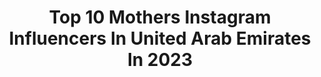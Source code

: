 ---
title: Top 10 Mothers Instagram Influencers In United Arab Emirates In 2023
description: >-
  Find top mothers Instagram influencers in United Arab Emirates in 2023. Most popular hashtags: #dubai #love #uae.
platform: Instagram
hits: 66
text_top: Discover the best Instagram accounts on inBeat.
text_bottom: Our database holds 66 Instagram influencers like this in United Arab Emirates for you to contact.
profiles:
  - username: "nour.ghazwan"
    fullname: >-
      نُورْ غَزوانْ
    bio: >-
      Feminist ♀ ♀ #dubai 🇦🇪 #makeup #lifestyle #motherhood For business dm please 📩 Snapchat : nour.mallouk
    location: "United Arab Emirates"
    followers: 249127
    engagement: 233
    commentsToLikes: 0.262721
    id: ckap0lrktqv3j0i782sme8haj
    verified: false
    hashtags: "#dubai, #kuwait, #abudhabi, #africa"
  - username: "karadacosta"
    fullname: >-
      Kara Da Costa
    bio: >-
      Be kind 🧿 ☥ 📍 Dubai Mother 👧👦🧒 | Married💍 Entrepreneur • Creative • Lawyer 📧 karadacosta1@gmail.com
    location: "United Arab Emirates"
    followers: 102778
    engagement: 1258
    commentsToLikes: 0.019244
    id: ck9hcelrul0nh0j78743kdlu6
    verified: false
    hashtags: "#theluxlines, #goldenhour, #sunsetsandchill, #sunsets"
  - username: "shahad_alkhattab"
    fullname: >-
      شهد الخطاب 🇮🇶
    bio: >-
      Mama 👪 #fashion | #lifestyle | #motherhood TV Presenter 🎥 مقدمة برامج 👻 shoosh.shahad 📧 Alkhattab.shahad@gmail.com 📍Dubai بوتيكي⤵️
    location: "United Arab Emirates"
    followers: 938062
    engagement: 208
    commentsToLikes: 0.010932
    id: ck0vy8upe2skf0i19sgff0300
    verified: false
    hashtags: "#teamgalaxylevant, #galaxys21, #ad, #shein"
  - username: "lulu_albedaiwi"
    fullname: >-
      lulu_albedaiwi 🌟 لولو البديوي
    bio: >-
      ‎‏📍Riyadh 🇸🇦 Motherhood 👨‍👩‍👦‍👦 life style👗 l.albedaiwi@yahoo.com Snap : luluwiz 👻 johnson’s ambassador in Saudi Arabia
    location: "United Arab Emirates"
    followers: 147220
    engagement: 97
    commentsToLikes: 0.057211
    id: ck15s5uqbbdkk0i19bmyd4da5
    verified: false
    hashtags: "#curlyhair, #lovemyhair, #goodvibes, #mybed"
  - username: "dina.maimouni"
    fullname: >-
      Dina Maimouni 🕊
    bio: >-
      Spanish / Moroccan in📍Dubai Lifestyle | Fashion | Beauty | Motherhood
    location: "United Arab Emirates"
    followers: 98477
    engagement: 199
    commentsToLikes: 0.033226
    id: ck5hh0sj15sv70i11y1bg08op
    verified: false
    hashtags: "#mixedchildren, #dubai, #brotherhood, #style"
  - username: "noor.odehh"
    fullname: >-
      Noor Odeh -نور عوده
    bio: >-
      Fashion / Lifestyle/ Motherhood 📍 Abu Dhabi
    location: "United Arab Emirates"
    followers: 435975
    engagement: 59
    commentsToLikes: 0.030492
    id: ck5c2dyt5x2hu0i11y5y5fssa
    verified: false
    hashtags: "#timewellspent, #mymaxstyle, #eidfashion, #dysonv11"
  - username: "sallymhajjar"
    fullname: >-
      Sally Moussa Hajjar
    bio: >-
      Mother of 3 🙇‍♀️🙇‍♂️🙇‍♀️ Media & Communication Expert Managing Partner @humanagementme Lebanese-Dubai Based 🌴
    location: "United Arab Emirates"
    followers: 75336
    engagement: 113
    commentsToLikes: 0.109799
    id: ck8swqwmpexen0j78wz8ap21y
    verified: false
    hashtags: "#diafa202, #diafa2020, #lebanon, #jewelry"
  - username: "aminatibiofficial"
    fullname: >-
      MissMimiFashion | Amina TIBI
    bio: >-
      Fashion | Lifestyle | Beauty | Motherhood Made in Morocco 🇲🇦 Based in Dubai Founder @wlidatycom
    location: "United Arab Emirates"
    followers: 74196
    engagement: 300
    commentsToLikes: 0.067664
    id: ck0w0vv64ga6e0i19p0bkvvl5
    verified: false
    hashtags: "#niveapearlandbeauty, #outfitideas, #uaefashion, #dubaifashionblogger"
  - username: "diana_alkadri369"
    fullname: >-
      Diana Alkadri | ديانا القادري
    bio: >-
      Mrs Alkhiami @zakaria_alkhiami @propagate.agency member 🗝 Interior Designer Development Manager @echo.media.sy Mother of 2 😇 Syria📍Dubai
    location: "United Arab Emirates"
    followers: 126873
    engagement: 515
    commentsToLikes: 0.011500
    id: ck8t2ph8a09ro0j78g5tggf49
    verified: false
    hashtags: "#moda, #pretty, #smile, #instagram"
  - username: "nina.ali"
    fullname: >-
      LipstickMommy
    bio: >-
      Beauty • Lifestyle • Motherhood 📍Dubai/ Austin, Texas Co-Founder @fruitcake.ae @phoenixstoredxb @ninahome2020 “No one has ever gone broke by giving”
    location: "United Arab Emirates"
    followers: 554958
    engagement: 36
    commentsToLikes: 0.096508
    id: ck0w631w46nr10i192dtx0wr9
    verified: true
    hashtags: "#staycation, #butterfree, #thankfulness, #mylittlebutterfly"
---